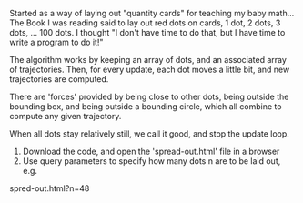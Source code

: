 Started as a way of laying out "quantity cards" for teaching my baby math...
The Book I was reading said to lay out red dots on cards, 1 dot, 2 dots, 3 dots, ... 100 dots.
I thought "I don't have time to do that, but I have time to write a program to do it!"

The algorithm works by keeping an array of dots, and an associated array of trajectories.
Then, for every update, each dot moves a little bit, and new trajectories are computed.

There are 'forces' provided by being close to other dots, being outside the bounding box,
and being outside a bounding circle, which all combine to compute any given trajectory.

When all dots stay relatively still, we call it good, and stop the update loop.

1. Download the code, and open the 'spread-out.html' file in a browser
2. Use query parameters to specify how many dots n are to be laid out, e.g. 

spred-out.html?n=48